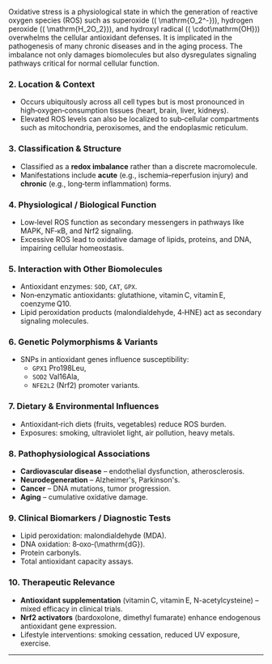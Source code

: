 Oxidative stress is a physiological state in which the generation of reactive oxygen species (ROS) such as superoxide (\( \mathrm{O_2^-}\)), hydrogen peroxide (\( \mathrm{H_2O_2}\)), and hydroxyl radical (\( \cdot\mathrm{OH}\)) overwhelms the cellular antioxidant defenses. It is implicated in the pathogenesis of many chronic diseases and in the aging process. The imbalance not only damages biomolecules but also dysregulates signaling pathways critical for normal cellular function.

### 2. Location & Context
- Occurs ubiquitously across all cell types but is most pronounced in high‑oxygen‑consumption tissues (heart, brain, liver, kidneys).  
- Elevated ROS levels can also be localized to sub‑cellular compartments such as mitochondria, peroxisomes, and the endoplasmic reticulum.  

### 3. Classification & Structure
- Classified as a **redox imbalance** rather than a discrete macromolecule.  
- Manifestations include **acute** (e.g., ischemia–reperfusion injury) and **chronic** (e.g., long‑term inflammation) forms.

### 4. Physiological / Biological Function
- Low‑level ROS function as secondary messengers in pathways like MAPK, NF‑κB, and Nrf2 signaling.  
- Excessive ROS lead to oxidative damage of lipids, proteins, and DNA, impairing cellular homeostasis.

### 5. Interaction with Other Biomolecules
- Antioxidant enzymes: `SOD`, `CAT`, `GPX`.  
- Non‑enzymatic antioxidants: glutathione, vitamin C, vitamin E, coenzyme Q10.  
- Lipid peroxidation products (malondialdehyde, 4‑HNE) act as secondary signaling molecules.

### 6. Genetic Polymorphisms & Variants
- SNPs in antioxidant genes influence susceptibility:  
  - `GPX1` Pro198Leu,  
  - `SOD2` Val16Ala,  
  - `NFE2L2` (Nrf2) promoter variants.  

### 7. Dietary & Environmental Influences
- Antioxidant‑rich diets (fruits, vegetables) reduce ROS burden.  
- Exposures: smoking, ultraviolet light, air pollution, heavy metals.  

### 8. Pathophysiological Associations
- **Cardiovascular disease** – endothelial dysfunction, atherosclerosis.  
- **Neurodegeneration** – Alzheimer's, Parkinson's.  
- **Cancer** – DNA mutations, tumor progression.  
- **Aging** – cumulative oxidative damage.

### 9. Clinical Biomarkers / Diagnostic Tests
- Lipid peroxidation: malondialdehyde (MDA).  
- DNA oxidation: 8‑oxo‑\(\mathrm{dG}\).  
- Protein carbonyls.  
- Total antioxidant capacity assays.

### 10. Therapeutic Relevance
- **Antioxidant supplementation** (vitamin C, vitamin E, N-acetylcysteine) – mixed efficacy in clinical trials.  
- **Nrf2 activators** (bardoxolone, dimethyl fumarate) enhance endogenous antioxidant gene expression.  
- Lifestyle interventions: smoking cessation, reduced UV exposure, exercise.

---